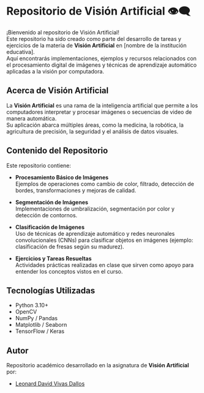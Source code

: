 # Repositorio de Visión Artificial 👁️‍🗨️

¡Bienvenido al repositorio de Visión Artificial!  
Este repositorio ha sido creado como parte del desarrollo de tareas y ejercicios de la materia de **Visión Artificial** en [nombre de la institución educativa].  
Aquí encontrarás implementaciones, ejemplos y recursos relacionados con el procesamiento digital de imágenes y técnicas de aprendizaje automático aplicadas a la visión por computadora.

## Acerca de Visión Artificial

La **Visión Artificial** es una rama de la inteligencia artificial que permite a los computadores interpretar y procesar imágenes o secuencias de video de manera automática.  
Su aplicación abarca múltiples áreas, como la medicina, la robótica, la agricultura de precisión, la seguridad y el análisis de datos visuales.

## Contenido del Repositorio

Este repositorio contiene:

- **Procesamiento Básico de Imágenes**  
  Ejemplos de operaciones como cambio de color, filtrado, detección de bordes, transformaciones y mejoras de calidad.  

- **Segmentación de Imágenes**  
  Implementaciones de umbralización, segmentación por color y detección de contornos.  

- **Clasificación de Imágenes**  
  Uso de técnicas de aprendizaje automático y redes neuronales convolucionales (CNNs) para clasificar objetos en imágenes (ejemplo: clasificación de fresas según su madurez).  

- **Ejercicios y Tareas Resueltas**  
  Actividades prácticas realizadas en clase que sirven como apoyo para entender los conceptos vistos en el curso.  

## Tecnologías Utilizadas

- Python 3.10+  
- OpenCV  
- NumPy / Pandas  
- Matplotlib / Seaborn  
- TensorFlow / Keras  

## Autor

Repositorio académico desarrollado en la asignatura de **Visión Artificial** por:  
- [Leonard David Vivas Dallos](https://github.com/leodavid0109)
